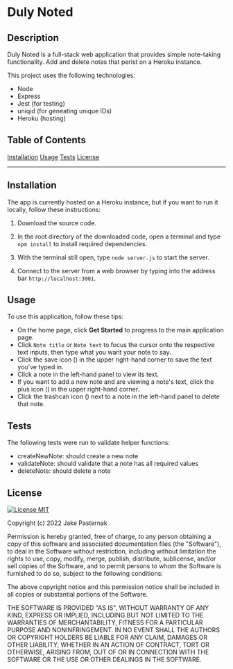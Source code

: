 # Duly Noted

## Description

Duly Noted is a full-stack web application that provides simple note-taking functionality. Add and delete notes that perist on a Heroku instance.

This project uses the following technologies:

- Node
- Express
- Jest (for testing)
- uniqid (for geneating unique IDs)
- Heroku (hosting)

## Table of Contents

[Installation](#installation)
[Usage](#usage)
[Tests](#tests)
[License](#license)

---

## Installation

The app is currently hosted on a Heroku instance, but if you want to run it locally, follow these instructions:

1. Download the source code.

2. In the root directory of the downloaded code, open a terminal and type `npm install` to install required dependencies.

3. With the terminal still open, type `node server.js` to start the server.

4. Connect to the server from a web browser by typing into the address bar `http://localhost:3001`.

## Usage

To use this application, follow these tips:

- On the home page, click **Get Started** to progress to the main application page.
- Click `Note title` or `Note text` to focus the cursor onto the respective text inputs, then type what you want your note to say.
- Click the save icon (<i class='fa fa-save'></i>) in the upper right-hand corner to save the text you've typed in.
- Click a note in the left-hand panel to view its text.
- If you want to add a new note and are viewing a note's text, click the plus icon (<i class='fa fa-plus'></i>) in the upper right-hand corner.
- Click the trashcan icon (<i class='fa fa-trash'></i>) next to a note in the left-hand panel to delete that note.

## Tests

The following tests were run to validate helper functions:

- createNewNote: should create a new note
- validateNote: should validate that a note has all required values
- deleteNote: should delete a note

## License

[![License MIT](https://img.shields.io/badge/license-MIT-informational)](https://choosealicense.com/licenses/mit/)

Copyright (c) 2022 Jake Pasternak

Permission is hereby granted, free of charge, to any person obtaining a copy
of this software and associated documentation files (the "Software"), to deal
in the Software without restriction, including without limitation the rights
to use, copy, modify, merge, publish, distribute, sublicense, and/or sell
copies of the Software, and to permit persons to whom the Software is
furnished to do so, subject to the following conditions:

The above copyright notice and this permission notice shall be included in all
copies or substantial portions of the Software.

THE SOFTWARE IS PROVIDED "AS IS", WITHOUT WARRANTY OF ANY KIND, EXPRESS OR
IMPLIED, INCLUDING BUT NOT LIMITED TO THE WARRANTIES OF MERCHANTABILITY,
FITNESS FOR A PARTICULAR PURPOSE AND NONINFRINGEMENT. IN NO EVENT SHALL THE
AUTHORS OR COPYRIGHT HOLDERS BE LIABLE FOR ANY CLAIM, DAMAGES OR OTHER
LIABILITY, WHETHER IN AN ACTION OF CONTRACT, TORT OR OTHERWISE, ARISING FROM,
OUT OF OR IN CONNECTION WITH THE SOFTWARE OR THE USE OR OTHER DEALINGS IN THE
SOFTWARE.
